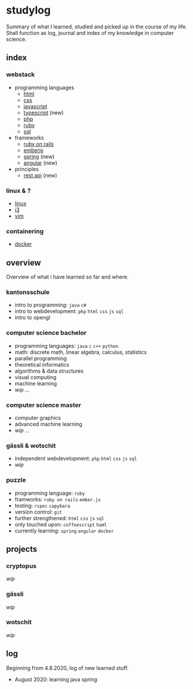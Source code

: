 # studylog
Summary of what I learned, studied and picked up in the course of my life. Shall function as log, journal and index of my knowledge in computer science.

## index

### webstack
- programming languages
  - [html](html.md)
  - [css](css.md)
  - [javascript](javascript.md)
  - [typescript](typescript.md) (new)
  - [php](php.md)
  - [ruby](technologies/ruby.md)
  - [sql](sql.md)
- frameworks
  - [ruby on rails](ruby_on_rails.md)
  - [emberjs](emberjs.md)
  - [spring](spring.md) (new)
  - [angular](angular.md) (new)
- principles
  - [rest api](rest_api.md) (new)


### linux & ?
- [linux](linux.md)
- [i3](i3.md)
- [vim](technologies/vim.md)


### containering
- [docker](docker.md)


## overview
Overview of what i have learned so far and where.

### kantonsschule
- intro to programming: `java` `c#`
- intro to webdevelopment: `php` `html` `css` `js` `sql`
- intro to opengl

### computer science bachelor
- programming languages: `java` `c` `c++` `python`
- math: discrete math, linear algebra, calculus, statistics
- parallel programming
- theoretical informatics
- algorithms & data structures
- visual computing
- machine learning
- _wip ..._

### computer science master
- computer graphics
- advanced machine learning
- _wip ..._

### gässli & wotschit
- independent webdevelopment: `php` `html` `css` `js` `sql`
- _wip_

### puzzle
- programming language: `ruby`
- framworks: `ruby on rails` `ember.js`
- testing: `rspec` `capybara`
- version control: `git`
- further strengthened: `html` `css` `js` `sql`
- only touched upon: `coffeescript` `haml`
- currently learning: `spring` `angular` `docker`


## projects
### cryptopus
_wip_
### gässli
_wip_
### wotschit
_wip_

## log
Beginning from 4.8.2020, log of new learned stuff.
- August 2020: learning java spring
